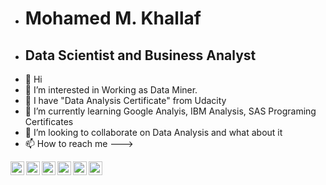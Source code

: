 - # Mohamed M. Khallaf
- ## Data Scientist and Business Analyst
- 👋 Hi
- 👀 I’m interested in Working as Data Miner.
- 🥸 I have "Data Analysis Certificate" from Udacity
- 🌱 I’m currently learning Google Analyis, IBM Analysis, SAS Programing Certificates
- 💞️ I’m looking to collaborate on Data Analysis and what about it
- 📫 How to reach me --->
<a href="https://www.instagram.com/meedakh/">
  <img align="left" alt="kwikmatt | Twitter" width="22px" src="https://cdn.jsdelivr.net/npm/simple-icons@v3/icons/twitter.svg" />
</a>
<a href="https://twitter.com/meedakh">
  <img align="left" alt="kwikmatt | Twitter" width="22px" src="https://cdn.jsdelivr.net/npm/simple-icons@v3/icons/twitter.svg" />
</a>
<a href="https://www.linkedin.com/in/mohamed-m-khallaf-bds-mjdf-hit/">
  <img align="left" alt="kwikmatt | Linkedin" width="22px" src="https://cdn.jsdelivr.net/npm/simple-icons@v3/icons/linkedin.svg" />
</a>
<a href="https://www.youtube.com/@meedakh/">
  <img align="left" alt="kwikmatt | YouTube" width="22px" src="https://cdn.jsdelivr.net/npm/simple-icons@v3/icons/youtube.svg" />
  </a>
<a href="https://www.facebook.com/Mohd.Khallaf">
  <img align="left" alt="kwikmatt | Facebook" width="22px" src="https://cdn.jsdelivr.net/npm/simple-icons@v3/icons/facebook.svg" />
  </a>
<a href="https://stackoverflow.com/users/14435860/mohamed-m-khallaf">
  <img align="left" alt="kwikmatt | Stack Overflow" width="22px" src="https://cdn.jsdelivr.net/npm/simple-icons@v3/icons/stackoverflow.svg" />
<!---
mohdkhallaf/mohdkhallaf is a ✨ special ✨ repository because its `README.md` (this file) appears on your GitHub profile.
You can click the Preview link to take a look at your changes.
--->
